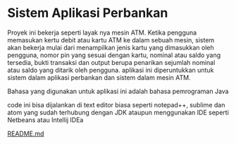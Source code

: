 # Sistem Aplikasi Perbankan
Proyek ini bekerja seperti layak nya mesin ATM. Ketika pengguna memasukan kertu debit atau kartu ATM ke dalam sebuah mesin, sistem akan bekerja mulai dari menampilkan jenis kartu yang dimasukkan oleh pengguna, nomor pin yang sesuai dengan kartu, nominal atau saldo yang tersedia, bukti transaksi dan output berupa penarikan sejumlah nominal atau saldo yang ditarik oleh pengguna. aplikasi ini diperuntukkan untuk sistem dalam aplikasi perbankan dan sistem dalam mesin ATM.

Bahasa yang digunakan untuk aplikasi ini adalah bahasa pemrograman Java

code ini bisa dijalankan di text editor biasa seperti notepad++, sublime dan atom yang sudah terhubung dengan JDK ataupun menggunakan IDE seperti Netbeans atau Intellij IDEa

[README.md](https://github.com/Yan0871/Project22/files/7592552/README.md)
